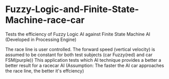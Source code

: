 # Fuzzy-Logic-and-Finite-State-Machine-race-car
Tests the efficiency of Fuzzy Logic AI against Finite State Machine AI (Developed in Processing Engine)

The race line is user controlled. The forward speed (vertical velocity) is assumed to be constant for both test subjects (car Fuzzy(red) and car FSM(purple))
This application tests which AI technique provides a better a better result for a racecar AI (Assumption: The faster the AI car approaches the race line, the better it's effciency)
